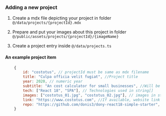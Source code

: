 ### Adding a new project

1. Create a mdx file depicting your project in folder `@/data/projects/{projectId}.mdx`

2. Prepare and put your images about this project in folder `@/public/assets/projects/{projectId}/{imageName}`

3. Create a project entry inside `@/data/projects.ts`

#### An example project item

```js
    {
        id: "costotus", // projectId must be same as mdx filename
		title: "Culpa officia velit fugiat", //Project title
		year: 2020, // numeric year
		subtitle: "An cost calculator for small businesses", //Will be displayed in projects page under each project
		tech: ["React 18", "SPA"], // Technologies used in string[]
		images: ["costotus_01.jpg", "costotus_02.jpg"], // images in string[]. First image will be cover image
		link: "https://www.costotus.com", //If available, website link
        repo: "https://github.com/donis3/dony-react18-simple-starter", // If available git repo link
    }
```
